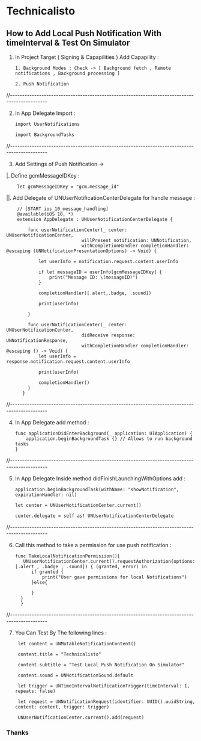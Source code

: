 
# Technicalisto

## How to Add Local Push Notification With timeInterval & Test On Simulator


1. In Project Target ( Signing & Capapilities ) Add Capapility :

       1. Background Modes : Check -> [ Bachground fetch , Remote notifications , Background processing ]
    
       2. Push Notification
    
//---------------------------------------------------------------------------------------------

2. In App Delegate Import : 

       import UserNotifications
    
       import BackgroundTasks
    
//---------------------------------------------------------------------------------------------

3. Add Settings of Push Notification ->

  |. Define gcmMessageIDKey : 

        let gcmMessageIDKey = "gcm.message_id"
    
  ||. Add Delegate of UNUserNotificationCenterDelegate for handle message :

        // [START ios_10_message_handling]
        @available(iOS 10, *)
        extension AppDelegate : UNUserNotificationCenterDelegate {

            func userNotificationCenter(_ center: UNUserNotificationCenter,
                                willPresent notification: UNNotification,
                                withCompletionHandler completionHandler: @escaping (UNNotificationPresentationOptions) -> Void) {

                let userInfo = notification.request.content.userInfo

                if let messageID = userInfo[gcmMessageIDKey] {
                    print("Message ID: \(messageID)")
                }

                completionHandler([.alert,.badge, .sound])

                print(userInfo)

            }

            func userNotificationCenter(_ center: UNUserNotificationCenter,
                                didReceive response: UNNotificationResponse,
                                withCompletionHandler completionHandler: @escaping () -> Void) {
                let userInfo = response.notification.request.content.userInfo

                print(userInfo)

                completionHandler()
            }
          }

//---------------------------------------------------------------------------------------------

4. In App Delegate add method :

       func applicationDidEnterBackground(_ application: UIApplication) {
           application.beginBackgroundTask {} // Allows to run background tasks
       }
    
//---------------------------------------------------------------------------------------------

5. In App Delegate Inside method didFinishLaunchingWithOptions add :

       application.beginBackgroundTask(withName: "showNotification", expirationHandler: nil)
    
       let center = UNUserNotificationCenter.current()
    
       center.delegate = self as! UNUserNotificationCenterDelegate
    
//---------------------------------------------------------------------------------------------
    
6. Call this method to take a permission for use push notification :

       func TakeLocalNotificationPermisiion(){
          UNUserNotificationCenter.current().requestAuthorization(options: [.alert , .badge , .sound]) { (granted, error) in
             if granted {
                 print("User gave permissions for local Notifications")
             }else{ 

             }
         }
         }
    
//---------------------------------------------------------------------------------------------
   
7. You Can Test By The following lines :

        let content = UNMutableNotificationContent()
        
        content.title = "Technicalisto"
        
        content.subtitle = "Test Local Push Notification On Simulator"
        
        content.sound = UNNotificationSound.default

        let trigger = UNTimeIntervalNotificationTrigger(timeInterval: 1, repeats: false)

        let request = UNNotificationRequest(identifier: UUID().uuidString, content: content, trigger: trigger)

        UNUserNotificationCenter.current().add(request)


### Thanks

